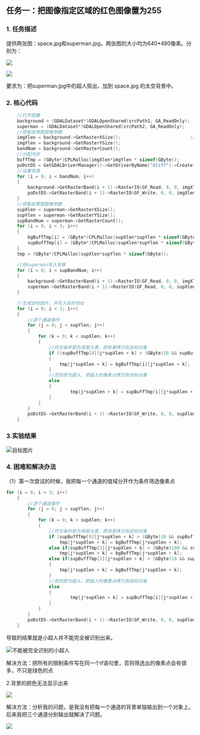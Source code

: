## 任务一：把图像指定区域的红色图像置为255

### 1. 任务描述

提供两张图：space.jpg和superman.jpg，两张图的大小均为640*480像素。分别为：

![](http://ww1.sinaimg.cn/large/6deb72a3ly1fwg8crwsl4j20hs0dcju4.jpg)

![](http://ww1.sinaimg.cn/large/6deb72a3ly1fwg8dir8dlj20hs0dcn23.jpg)

要求为：把superman.jpg中的超人抠出，加到 space.jpg 的太空背景中。

### 2. 核心代码

```c++
    //打开图像
	background = (GDALDataset*)GDALOpenShared(srcPath1, GA_ReadOnly);
	superman = (GDALDataset*)GDALOpenShared(srcPath2, GA_ReadOnly);
	//获取背景图图像参数
	imgXlen = background->GetRasterXSize();                          //获取宽高
	imgYlen = background->GetRasterYSize();
	bandNum = background->GetRasterCount();
	//分配内存
	buffTmp = (GByte*)CPLMalloc(imgXlen*imgYlen * sizeof(GByte));
	poDstDS = GetGDALDriverManager()->GetDriverByName("Gtiff")->Create(dstPath, imgXlen, imgYlen, bandNum, GDT_Byte, NULL);
	//设置背景
	for (i = 0; i < bandNum; i++)
	{
		background->GetRasterBand(i + 1)->RasterIO(GF_Read, 0, 0, imgXlen, imgYlen, buffTmp, imgXlen, imgYlen, GDT_Byte, 0, 0);
		poDstDS->GetRasterBand(i + 1)->RasterIO(GF_Write, 0, 0, imgXlen, imgYlen, buffTmp, imgXlen, imgYlen, GDT_Byte, 0, 0);
	}
	//获取前景图图像参数
	supXlen = superman->GetRasterXSize();
	supYlen = superman->GetRasterYSize();
	supBandNum = superman->GetRasterCount();
	for (i = 0; i < 3; i++)
	{
		bgBuffTmp[i] = (GByte*)CPLMalloc(supXlen*supYlen * sizeof(GByte));
		supBuffTmp[i] = (GByte*)CPLMalloc(supXlen*supYlen * sizeof(GByte));
	}
	tmp = (GByte*)CPLMalloc(supXlen*supYlen * sizeof(GByte));

	//把superman写入背景
	for (i = 0; i < supBandNum; i++)
	{
		background->GetRasterBand(i + 1)->RasterIO(GF_Read, 0, 0, imgXlen, imgYlen, bgBuffTmp[i], imgXlen, imgYlen, GDT_Byte, 0, 0);
		superman->GetRasterBand(i + 1)->RasterIO(GF_Read, 0, 0, supXlen, supYlen, supBuffTmp[i], supXlen, supYlen, GDT_Byte, 0, 0);
	}

	//生成目标图片，并写入目的地址
	for (i = 0; i < 3; i++)
	{
		//逐个通道操作
		for (j = 0; j < supYlen; j++)
		{
			for (k = 0; k < supXlen; k++)
			{
				//符合条件即为背景元素，把背景拷贝到目标对象
				if ((supBuffTmp[0][j*supXlen + k] > (GByte)10 && supBuffTmp[0][j*supXlen + k] < (GByte)160) && (supBuffTmp[1][j*supXlen + k] > (GByte)100 && supBuffTmp[1][j*supXlen + k] < (GByte)220) && (supBuffTmp[2][j*supXlen + k] > (GByte)10 && supBuffTmp[2][j*supXlen + k] < (GByte)160))
				{
					tmp[j*supXlen + k] = bgBuffTmp[i][j*supXlen + k];
				}
				//否则即为超人，把超人的像素点拷贝到目标对象
				else
				{
						tmp[j*supXlen + k] = supBuffTmp[i][j*supXlen + k];
				}
			}
		}
		poDstDS->GetRasterBand(i + 1)->RasterIO(GF_Write, 0, 0, supXlen, supYlen, tmp, supXlen, supYlen, GDT_Byte, 0, 0);
	}
```
### 3.实验结果

![目标图片](http://ww1.sinaimg.cn/large/006zdbpcly1fxb4v0ir6kj30m90goajf.jpg) 

### 4. 困难和解决办法

（1）第一次尝试的时候，我把每一个通道的值域分开作为条件筛选像素点

```c++
for (i = 0; i < 3; i++)
	{
		//逐个通道操作
		for (j = 0; j < supYlen; j++)
		{
			for (k = 0; k < supXlen; k++)
			{
				//符合条件即为背景元素，把背景拷贝到目标对象
				if (supBuffTmp[0][j*supXlen + k] > (GByte)10 && supBuffTmp[0][j*supXlen + k] < (GByte)160) 
					tmp[j*supXlen + k] = bgBuffTmp[j*supXlen + k];
				else if(supBuffTmp[1][j*supXlen + k] > (GByte)100 && supBuffTmp[1][j*supXlen + k] < (GByte)220) 
					tmp[j*supXlen + k] = bgBuffTmp[j*supXlen + k];
				else if(supBuffTmp[2][j*supXlen + k] > (GByte)10 && supBuffTmp[2][j*supXlen + k] < (GByte)160)
				{
					tmp[j*supXlen + k] = bgBuffTmp[j*supXlen + k];
				}
				//否则即为超人，把超人的像素点拷贝到目标对象
				else
				{
						tmp[j*supXlen + k] = supBuffTmp[i][j*supXlen + k];
				}
			}
		}
		poDstDS->GetRasterBand(i + 1)->RasterIO(GF_Write, 0, 0, supXlen, supYlen, tmp, supXlen, supYlen, GDT_Byte, 0, 0);
	}
```

导致的结果就是小超人并不能完全被识别出来。

![不能被完全识别的小超人](http://ww1.sinaimg.cn/large/006zdbpcly1fxb5dpsngij30m80gn0sy.jpg)

解决方法：把所有的限制条件写在同一个if语句里，否则筛选出的像素点会有很多，不只是绿色的点

2.背景的颜色无法显示出来

![](http://ww1.sinaimg.cn/large/006zdbpcly1fxb5gk9y9mj30m70gn3yx.jpg)

解决方法：分析我的问题，是我没有把每一个通道的背景单独输出到一个对象上。后来我把三个通道分别输出就解决了问题。

![](http://ww1.sinaimg.cn/large/006zdbpcly1fxb4v0ir6kj30m90goajf.jpg)